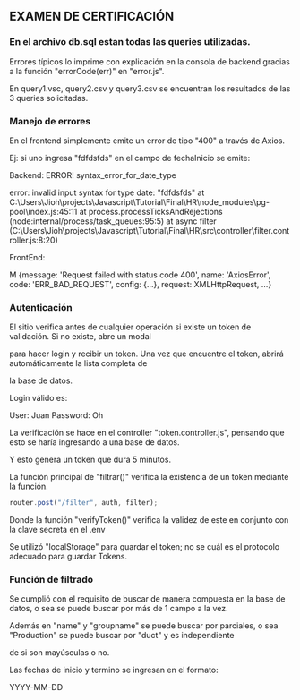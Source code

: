 ## EXAMEN DE CERTIFICACIÓN

### En el archivo db.sql estan todas las queries utilizadas.

Errores típicos lo imprime con explicación en la consola de backend gracias a la función "errorCode(err)" en "error.js".

En query1.vsc, query2.csv y query3.csv se encuentran los resultados de las 3 queries solicitadas.

### Manejo de errores

En el frontend simplemente emite un error de tipo "400" a través de Axios.

Ej: si uno ingresa "fdfdsfds" en el campo de fechaInicio se emite:


Backend: 
    ERROR!
    syntax_error_for_date_type

error: invalid input syntax for type date: "fdfdsfds"
    at C:\Users\Jioh\projects\Javascript\Tutorial\Final\HR\node_modules\pg-pool\index.js:45:11
    at process.processTicksAndRejections (node:internal/process/task_queues:95:5)
    at async filter (C:\Users\Jioh\projects\Javascript\Tutorial\Final\HR\src\controller\filter.controller.js:8:20)

FrontEnd:

M {message: 'Request failed with status code 400', name: 'AxiosError', code: 'ERR_BAD_REQUEST', config: {…}, request: XMLHttpRequest, …}



### Autenticación

El sitio verifica antes de cualquier operación si existe un token de validación. Si no existe, abre un modal

para hacer login y recibir un token. Una vez que encuentre el token, abrirá automáticamente la lista completa de 

la base de datos.

Login válido es:

User: Juan
Password: Oh

La verificación se hace en el controller "token.controller.js", pensando que esto se haría ingresando a una base de datos.

Y esto genera un token que dura 5 minutos. 

La función principal de "filtrar()" verifica la existencia de un token mediante la función.

```js
router.post("/filter", auth, filter);
```
Donde la función "verifyToken()" verifica la validez de este en conjunto con la clave secreta en el .env

Se utilizó "localStorage" para guardar el token; no se cuál es el protocolo adecuado para guardar Tokens.

### Función de filtrado

Se cumplió con el requisito de buscar de manera compuesta en la base de datos, o sea se puede buscar por más de 1 campo a la vez.

Además en "name" y "groupname" se puede buscar por parciales, o sea "Production" se puede buscar por "duct" y es independiente 

de si son mayúsculas o no.

Las fechas de inicio y termino se ingresan en el formato:

YYYY-MM-DD